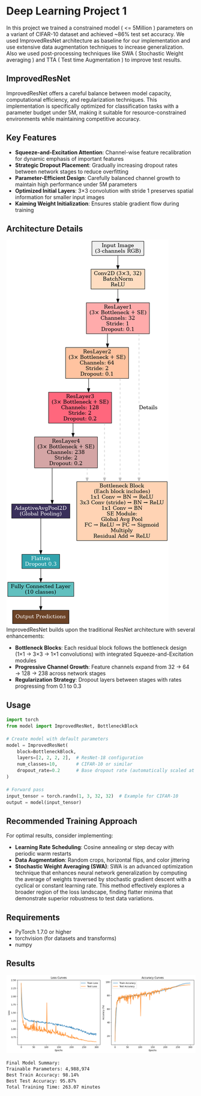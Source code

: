 # Deep Learning Project 1
In this project we trained a constrained model ( <= 5Million ) parameters on a variant of CIFAR-10 dataset and achieved ~86% test set accuracy. We used ImprovedResNet architecture as baseline for our implementation and use extensive data augmentation techniques to increase generalization. Also we used post-processing techniques like SWA ( Stochastic Weight averaging ) and TTA ( Test time Augmentation ) to improve test results.

## ImprovedResNet

ImprovedResNet offers a careful balance between model capacity, computational efficiency, and regularization techniques. This implementation is specifically optimized for classification tasks with a parameter budget under 5M, making it suitable for resource-constrained environments while maintaining competitive accuracy.

## Key Features

- **Squeeze-and-Excitation Attention**: Channel-wise feature recalibration for dynamic emphasis of important features
- **Strategic Dropout Placement**: Gradually increasing dropout rates between network stages to reduce overfitting
- **Parameter-Efficient Design**: Carefully balanced channel growth to maintain high performance under 5M parameters
- **Optimized Initial Layers**: 3×3 convolution with stride 1 preserves spatial information for smaller input images
- **Kaiming Weight Initialization**: Ensures stable gradient flow during training

## Architecture Details
![Model Architecture](images/detailed_improved_resnet_architecture.png) 
ImprovedResNet builds upon the traditional ResNet architecture with several enhancements:

- **Bottleneck Blocks**: Each residual block follows the bottleneck design (1×1 → 3×3 → 1×1 convolutions) with integrated Squeeze-and-Excitation modules
- **Progressive Channel Growth**: Feature channels expand from 32 → 64 → 128 → 238 across network stages
- **Regularization Strategy**: Dropout layers between stages with rates progressing from 0.1 to 0.3



## Usage

```python
import torch
from model import ImprovedResNet, BottleneckBlock

# Create model with default parameters
model = ImprovedResNet(
    block=BottleneckBlock,
    layers=[2, 2, 2, 2],  # ResNet-18 configuration
    num_classes=10,       # CIFAR-10 or similar
    dropout_rate=0.2      # Base dropout rate (automatically scaled at different stages)
)

# Forward pass
input_tensor = torch.randn(1, 3, 32, 32)  # Example for CIFAR-10
output = model(input_tensor)
```

## Recommended Training Approach

For optimal results, consider implementing:

- **Learning Rate Scheduling**: Cosine annealing or step decay with periodic warm restarts
- **Data Augmentation**: Random crops, horizontal flips, and color jittering
- **Stochastic Weight Averaging (SWA)**: SWA is an advanced optimization technique that enhances neural network generalization by computing the average of weights traversed by stochastic gradient descent with a cyclical or constant learning rate. This method effectively explores a broader region of the loss landscape, finding flatter minima that demonstrate superior robustness to test data variations.

## Requirements

- PyTorch 1.7.0 or higher
- torchvision (for datasets and transforms)
- numpy

## Results
![Model Architecture](images/loss%20and%20accuracy.png) 
```
Final Model Summary:
Trainable Parameters: 4,988,974
Best Train Accuracy: 98.14%
Best Test Accuracy: 95.87%
Total Training Time: 263.07 minutes
```
